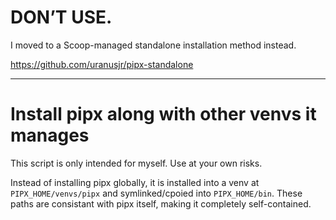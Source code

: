 # DON’T USE.

I moved to a Scoop-managed standalone installation method instead.

https://github.com/uranusjr/pipx-standalone

-----

# Install pipx along with other venvs it manages

This script is only intended for myself. Use at your own risks.

Instead of installing pipx globally, it is installed into a venv at
`PIPX_HOME/venvs/pipx` and symlinked/cpoied into `PIPX_HOME/bin`. These
paths are consistant with pipx itself, making it completely self-contained.
